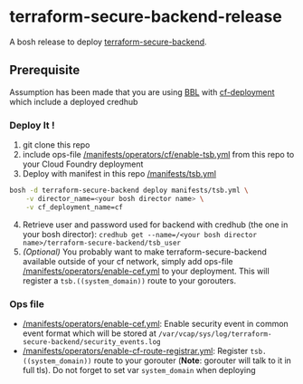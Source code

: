 # terraform-secure-backend-release

A bosh release to deploy [terraform-secure-backend](https://github.com/orange-cloudfoundry/terraform-secure-backend).

## Prerequisite

Assumption has been made that you are using 
[BBL](https://github.com/orange-cloudfoundry/bosh-bootloader) with 
[cf-deployment](https://github.com/cloudfoundry/cf-deployment/) which include a deployed credhub

### Deploy It !

1. git clone this repo
2. include ops-file [/manifests/operators/cf/enable-tsb.yml](/manifests/operators/cf/enable-tsb.yml) from 
this repo to your Cloud Foundry deployment
3. Deploy with manifest in this repo [/manifests/tsb.yml](/manifests/tsb.yml)
```bash
bosh -d terraform-secure-backend deploy manifests/tsb.yml \
    -v director_name=<your bosh director name> \
    -v cf_deployment_name=cf
```
4. Retrieve user and password used for backend with credhub (the one in your bosh director): 
`credhub get --name=/<your bosh director name>/terraform-secure-backend/tsb_user`
5. *(Optional)* You probably want to make terraform-secure-backend available outside of your 
cf network, simply add ops-file [/manifests/operators/enable-cef.yml](/manifests/operators/enable-cf-route-registrar.yml) 
to your deployment. This will register a `tsb.((system_domain))` route to your gorouters.

### Ops file

- [/manifests/operators/enable-cef.yml](/manifests/operators/enable-cef.yml): Enable security event in common 
event format which will be stored at `/var/vcap/sys/log/terraform-secure-backend/security_events.log`
- [/manifests/operators/enable-cf-route-registrar.yml](/manifests/operators/enable-cf-route-registrar.yml): Register `tsb.((system_domain))` 
route to your gorouter (**Note**: gorouter will talk to it in full tls). Do not forget to set var `system_domain` when deploying
